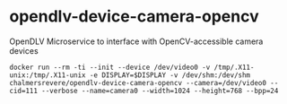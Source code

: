 # opendlv-device-camera-opencv
OpenDLV Microservice to interface with OpenCV-accessible camera devices

```
docker run --rm -ti --init --device /dev/video0 -v /tmp/.X11-unix:/tmp/.X11-unix -e DISPLAY=$DISPLAY -v /dev/shm:/dev/shm chalmersrevere/opendlv-device-camera-opencv --camera=/dev/video0 --cid=111 --verbose --name=camera0 --width=1024 --height=768 --bpp=24

```
